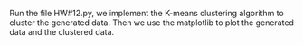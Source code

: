 Run the file HW#12.py,  we implement the K-means clustering algorithm to cluster the generated data. Then we use the matplotlib to plot the generated data and the clustered data.
